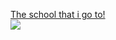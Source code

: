 [The school that i go to!](https://www.rsriedlingen.de/)
<img src="[https://www.google.com/url?sa=i&url=http%3A%2F%2Fwww.riedlingen.de%2FGeschw_Scholl_Realschule.html&psig=AOvVaw3kdkNEcnfhzahiQfLQZH-D&ust=1679584200483000&source=images&cd=vfe&ved=0CA0QjRxqFwoTCMi0maPp7_0CFQAAAAAdAAAAABAD]" style="display: block; margin: auto;" />
